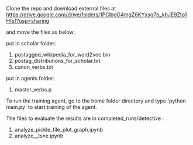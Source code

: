 Clone the repo and download external files at https://drive.google.com/drive/folders/1PClbgG4mgZ6KYxsg7b_khJE9Zto1Hfsf?usp=sharing

and move the files as below:

put in scholar folder:
1) postagged_wikipedia_for_word2vec.bin
2) postag_distributions_for_scholar.txt
3) canon_verbs.txt

put in agents folder:
1) master_verbs.p

To run the training agent, go to the home folder directory and type 'python main.py' to start training of the agent.

The files to evaluate the results are in completed_runs/detective :

1) analyze_pickle_file_plot_graph.ipynb
2) analyze__tsne.ipynb
